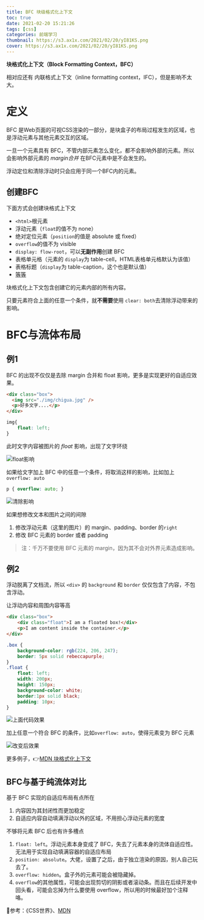 ```yaml
---
title: BFC 块级格式化上下文
toc: true
date: 2021-02-20 15:21:26
tags: [css]
categories: 前端学习
thumbnail: https://s3.ax1x.com/2021/02/20/yI81KS.png
cover: https://s3.ax1x.com/2021/02/20/yI81KS.png
---
```


**块格式化上下文（Block Formatting Context，BFC）**

相对应还有 内联格式上下文（inline formatting context，IFC），但是影响不太大。

<!-- more -->

# 定义

BFC 是Web页面的可视CSS渲染的一部分，是块盒子的布局过程发生的区域，也是浮动元素与其他元素交互的区域。

一旦一个元素具有 BFC，不管内部元素怎么变化，都不会影响外部的元素。所以会影响外部元素的 *margin合并* 在BFC元素中是不会发生的。

浮动定位和清除浮动时只会应用于同一个BFC内的元素。

## 创建BFC

下面方式会创建块格式上下文

- `<html>`根元素
- 浮动元素（`float`的值不为 none）
- 绝对定位元素（`position`的值是 absolute 或 fixed）
- `overflow`的值不为 visible
- `display: flow-root`，可以**无副作用**创建 BFC
- 表格单元格（元素的 `display`为 table-cell，HTML表格单元格默认为该值）
- 表格标题（`display`为 table-caption，这个也是默认值）
- <a href="https://developer.mozilla.org/zh-CN/docs/Web/Guide/CSS/Block_formatting_context">等等</a>

块格式化上下文包含创建它的元素内部的所有内容。

只要元素符合上面的任意一个条件，就**不需要**使用 `clear: both`去清除浮动带来的影响。

# BFC与流体布局

## 例1

BFC 的出现不仅仅是去除 margin 合并和 float 影响，更多是实现更好的自适应效果。

```html
<div class="box">
  <img src="./img/chigua.jpg" />
  <p>好多文字....</p>
</div>
```

```css
img{
    float: left;
}
```

此时文字内容被图片的 *float* 影响，出现了文字环绕

![float影响](https://s3.ax1x.com/2021/02/20/y55G2q.png)

如果给文字加上 BFC 中的任意一个条件，将取消这样的影响，比如加上`overflow: auto`

```css
p { overflow: auto; }
```

![清除影响](https://s3.ax1x.com/2021/02/20/y5vFI0.png)

如果想修改文本和图片之间的间隙

1. 修改浮动元素（这里的图片）的 margin、padding、border 的`right`
2. 修改 BFC 元素的 border 或者 padding

> 注：千万不要使用 BFC 元素的 margin，因为其不会对外界元素造成影响。

## 例2

浮动脱离了文档流，所以 `<div>` 的 `background` 和 `border` 仅仅包含了内容，不包含浮动。

让浮动内容和周围内容等高

```html
<div class="box">
    <div class="float">I am a floated box!</div>
    <p>I am content inside the container.</p>
</div>
```

```css
.box {
    background-color: rgb(224, 206, 247);
    border: 5px solid rebeccapurple;
}
.float {
    float: left;
    width: 200px;
    height: 150px;
    background-color: white;
    border:1px solid black;
    padding: 10px;
}    
```

![上面代码效果](https://s3.ax1x.com/2021/02/20/yI9ebQ.png)

加上任意一个符合 BFC 的条件，比如`overflow: auto`，使得元素变为 BFC 元素

![改变后效果](https://s3.ax1x.com/2021/02/20/yI92ad.png)

更多例子，👉<a href="https://developer.mozilla.org/zh-CN/docs/Web/Guide/CSS/Block_formatting_context">MDN 块格式化上下文</a>

## BFC与基于纯流体对比

基于 BFC 实现的自适应布局有点所在

1. 内容因为其封闭性而更加稳定
2. 自适应内容自动填满浮动以外的区域，不用担心浮动元素的宽度

不够将元素 BFC 后也有许多槽点

1. `float: left`。浮动元素本身变成了 BFC，失去了元素本身的流体自适应性。无法用于实现自动填满容器的自适应布局
2. `position: absolute`。大佬，设置了之后，由于独立渲染的原因，别人自己玩去了。
3. `overflow: hidden`。盒子外的元素可能会被隐藏掉。
4. `overflow`的其他属性，可能会出现剪切的阴影或者滚动条。而且在后续开发中回头看，可能会忘掉为什么要使用 overflow，所以用的时候最好加个注释咯。

📖参考：《CSS世界》、<a href="https://developer.mozilla.org/zh-CN/docs/Web/Guide/CSS/Block_formatting_context">MDN</a>